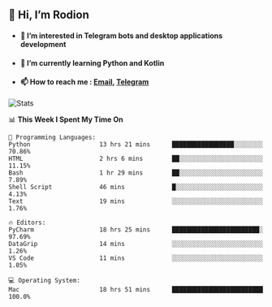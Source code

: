 ## 👋 Hi, I’m Rodion
- #### 👀 I’m interested in Telegram bots and desktop applications development
- #### 🌱 I’m currently learning Python and Kotlin
- #### 📫 How to reach me : [Email](mailto:me@lavn.ml), [Telegram](https://t.me/fast_geek)

![Stats](https://github-readme-stats.vercel.app/api?username=fast-geek&show_icons=true&theme=react&hide=issues&count_private=true&layout=compact)


<!--START_SECTION:waka-->
📊 **This Week I Spent My Time On** 

```text
💬 Programming Languages: 
Python                   13 hrs 21 mins      █████████████████░░░░░░░░   70.86% 
HTML                     2 hrs 6 mins        ██░░░░░░░░░░░░░░░░░░░░░░░   11.15% 
Bash                     1 hr 29 mins        ██░░░░░░░░░░░░░░░░░░░░░░░   7.89% 
Shell Script             46 mins             █░░░░░░░░░░░░░░░░░░░░░░░░   4.13% 
Text                     19 mins             ░░░░░░░░░░░░░░░░░░░░░░░░░   1.76%

🔥 Editors: 
PyCharm                  18 hrs 25 mins      ████████████████████████░   97.69% 
DataGrip                 14 mins             ░░░░░░░░░░░░░░░░░░░░░░░░░   1.26% 
VS Code                  11 mins             ░░░░░░░░░░░░░░░░░░░░░░░░░   1.05%

💻 Operating System: 
Mac                      18 hrs 51 mins      █████████████████████████   100.0%

```


<!--END_SECTION:waka-->
